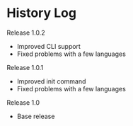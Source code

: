 # History Log

Release 1.0.2
* Improved CLI support
* Fixed problems with a few languages

Release 1.0.1
* Improved init command
* Fixed problems with a few languages

Release 1.0
* Base release
